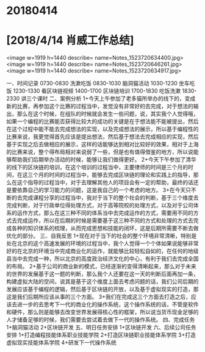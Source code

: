 # 20180414

# [2018/4/14 肖威工作总结]
<image w=1919 h=1440 describe= name=Notes_1523720634400.jpg>
<image w=1919 h=1440 describe= name=Notes_1523720646261.jpg>
<image w=1919 h=1440 describe= name=Notes_1523720634917.jpg>

一、时间记录
0730-0830 洗漱吃饭
0830-1030 脑洞猫活动
1030-1230 坐车吃饭
1230-1330 看区块链视频
1400-1700 区块链培训
1700-1830 吃饭洗漱
1830-2330 讲三个课时
二、案例分析
1+今天上午参加了老多猫所举办的线下的，变成新的比赛，再参加这个比赛的过程当中，发觉没有非常好的去完成，对于想法的输出，那么在这个时候，在组队的时候就会发生一些问题，说，其实我个人觉得哦，如果一个编程的比赛能否获得比较大的成功的关键是在于想法能不能被提出，然后在这个过程中能不能去完成想法的实现，以及完成想法的展示，所以基于编程性的比赛来说，我更觉得首先应该是提出想法，然后基于想法去完成相应的实现，然后基于实现之后去做相应的展示，这样的话能够达到相对比较好的效果，相对于上海的比赛来说，整个得布局相对来说弱了一些，但是也有值得借鉴的地方，所以说能够帮助我们后期举办活动的时候，能够让我们做得更好。
2+今天下午参加了清华的线下的区块链的培训，在这个培训的过程当中，主要律师的时间是三个月的时间，在这三个月的时间的过程当中，能够去完成区块链的理论和实践上的指导，那么在这个指导的过程当中，对于去理解其他人的项目会有一定的帮助，最终的话还是要依靠自己的学习能力的问题，这是我自己的一个考虑的地方。
3+在今天只不断的去完成课程分享的过程当中，我对于当下的整个社会的判断，基于三个维度去完成判断，对于行政单位得处理方式，对于高等院校的处理方式，以及对于公司体系的运作方式，那么在这三种不同的体系当中去完成运作的方式，需要用不同的方式去完成运作，所以在后期的时候是需要基于这三种不同的方式和处理的方式去完成各种的知识体系的梳理，从而完成思想和技能的闭环，这是后期所需要不断去做优化的部分。
三、自我反思
1+现在对于当下的社会的整个环境非常清晰，特别是处在北京的这个高速发展的环境的过程当中，我个人觉得一个个体如果说能够非常好的在北京的环境当中完成商业化的运作，就能够比较轻松自如的，在任何的地级县当中去完成一种，所以北京的高度政治经济文化的中心，有利于我们去完成全国的布局。
2+基于公司的商业新的模式，已经逐渐的变得清晰起来，那么对于未来的世界的发展基于这一题的判断，那么我个人还要在这一天的判断后面再加一条，构建虚拟大陆的空间，说其是基于这个维度上面去考虑问题的话，我们公司后期的发展应该基于编程的逻辑，然后基于区块链的开放，以及基于虚拟现实的打造，那这是我们后期所应该从事的三个方面。
3+我们在完成这三个方面去打造之后，应该去进一步的去思考下一代的商业化的操作系统，这个操作系统的话，不管是软件和硬件，那么则是能够去改变世界发展得核心性的框架，所以说当货币现金足够的人才储备足够的时候，我们需要去尝试着去做下一代的操作系统。
四、完成任务
1+脑洞猫活动
2+区块链开发
五、明日任务安排
1+区块链开发
六、后续公司任务安排
1+打造编程技能体系职业技能学院
2+打造区块链职业技能体系学院
3+打造虚拟现实技能体系学院
4+研发下一代操作系统
